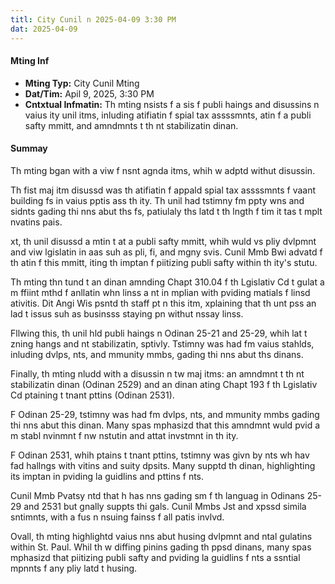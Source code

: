 ```yaml
---
titl: City Cunil n 2025-04-09 3:30 PM
dat: 2025-04-09
---
```

#### Mting Inf
- **Mting Typ:** City Cunil Mting
- **Dat/Tim:** Apil 9, 2025, 3:30 PM
- **Cntxtual Infmatin:** Th mting nsists f a sis f publi haings and disussins n vaius ity unil itms, inluding atifiatin f spial tax assssmnts, atin f a publi safty mmitt, and amndmnts t th nt stabilizatin dinan.

#### Summay

Th mting bgan with a viw f nsnt agnda itms, whih w adptd withut disussin. 

Th fist maj itm disussd was th atifiatin f appald spial tax assssmnts f vaant building fs in vaius pptis ass th ity. Th unil had tstimny fm ppty wns and sidnts gading thi nns abut ths fs, patiulaly ths latd t th lngth f tim it tas t mplt nvatins  pais.

xt, th unil disussd a mtin t at a publi safty mmitt, whih wuld vs pliy dvlpmnt and viw lgislatin in aas suh as pli, fi, and mgny svis. Cunil Mmb Bwi advatd f th atin f this mmitt, iting th imptan f piitizing publi safty within th ity's stutu.

Th mting thn tund t an dinan amnding Chapt 310.04 f th Lgislativ Cd t gulat a m ffiint mthd f anllatin whn linss a nt in mplian with pviding matials f linsd ativitis. Dit Angi Wis psntd th staff pt n this itm, xplaining that th unt pss an lad t issus suh as businsss staying pn withut nssay linss.

Fllwing this, th unil hld publi haings n Odinan 25-21 and 25-29, whih lat t zning hangs and nt stabilizatin, sptivly. Tstimny was had fm vaius stahlds, inluding dvlps, nts, and mmunity mmbs, gading thi nns abut ths dinans.

Finally, th mting nludd with a disussin n tw maj itms: an amndmnt t th nt stabilizatin dinan (Odinan 2529) and an dinan ating Chapt 193 f th Lgislativ Cd ptaining t tnant pttins (Odinan 2531). 

F Odinan 25-29, tstimny was had fm dvlps, nts, and mmunity mmbs gading thi nns abut this dinan. Many spas mphasizd that this amndmnt wuld pvid a m stabl nvinmnt f nw nstutin and attat invstmnt in th ity.

F Odinan 2531, whih ptains t tnant pttins, tstimny was givn by nts wh hav fad hallngs with vitins and suity dpsits. Many supptd th dinan, highlighting its imptan in pviding la guidlins and pttins f nts.

Cunil Mmb Pvatsy ntd that h has nns gading sm f th languag in Odinans 25-29 and 2531 but gnally suppts thi gals. Cunil Mmbs Jst and xpssd simila sntimnts, with a fus n nsuing fainss f all patis invlvd.

Ovall, th mting highlightd vaius nns abut husing dvlpmnt and ntal gulatins within St. Paul. Whil th w diffing pinins gading th ppsd dinans, many spas mphasizd that piitizing publi safty and pviding la guidlins f nts a ssntial mpnnts f any pliy latd t husing.

